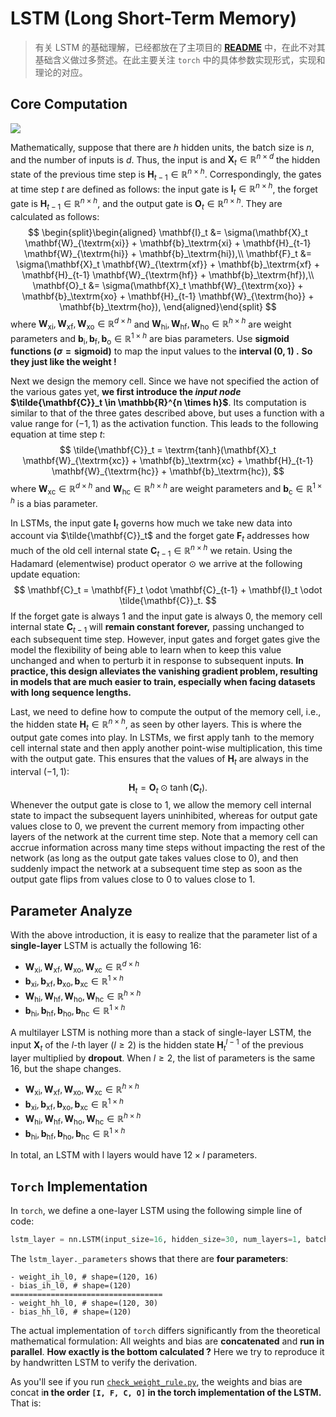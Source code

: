 # LSTM (Long Short-Term Memory)

> 有关 LSTM 的基础理解，已经都放在了主项目的 [**README**](https://github.com/KarryRen/Karry-Studies-AI/blob/main/LiMu/HandsAI/README.md#lstm-long-short-term-memory) 中，在此不对其基础含义做过多赘述。在此主要关注 `torch` 中的具体参数实现形式，实现和理论的对应。



## Core Computation

<img src="https://d2l.ai/_images/lstm-3.svg" style="zoom:100%;" />

Mathematically, suppose that there are $h$ hidden units, the batch size is $n$, and the number of inputs is $d$. Thus, the input is and  $\mathbf{X}_t \in \mathbb{R}^{n \times d}$ the hidden state of the previous time step is $\mathbf{H}_{t-1} \in \mathbb{R}^{n \times h}$. Correspondingly, the gates at time step $t$ are defined as follows: the input gate is $\mathbf{I}_t \in \mathbb{R}^{n \times h}$, the forget gate is $\mathbf{H}_{t-1} \in \mathbb{R}^{n \times h}$, and the output gate is $\mathbf{O}_t \in \mathbb{R}^{n \times h}$. They are calculated as follows:
$$
\begin{split}\begin{aligned}
\mathbf{I}_t &= \sigma(\mathbf{X}_t \mathbf{W}_{\textrm{xi}} + \mathbf{b}_\textrm{xi} + \mathbf{H}_{t-1} \mathbf{W}_{\textrm{hi}} + \mathbf{b}_\textrm{hi}),\\
\mathbf{F}_t &= \sigma(\mathbf{X}_t \mathbf{W}_{\textrm{xf}} + \mathbf{b}_\textrm{xf} + \mathbf{H}_{t-1} \mathbf{W}_{\textrm{hf}} + \mathbf{b}_\textrm{hf}),\\
\mathbf{O}_t &= \sigma(\mathbf{X}_t \mathbf{W}_{\textrm{xo}} + \mathbf{b}_\textrm{xo} + \mathbf{H}_{t-1} \mathbf{W}_{\textrm{ho}} + \mathbf{b}_\textrm{ho}),
\end{aligned}\end{split}
$$
where $\mathbf{W}_{\textrm{xi}}, \mathbf{W}_{\textrm{xf}}, \mathbf{W}_{\textrm{xo}} \in \mathbb{R}^{d \times h}$ and $\mathbf{W}_{\textrm{hi}}, \mathbf{W}_{\textrm{hf}}, \mathbf{W}_{\textrm{ho}} \in \mathbb{R}^{h \times h}$ are weight parameters and $\mathbf{b}_\textrm{i}, \mathbf{b}_\textrm{f}, \mathbf{b}_\textrm{o} \in \mathbb{R}^{1 \times h}$ are bias parameters. Use **sigmoid functions ($\sigma=\textrm{sigmoid}$)** to map the input values to the **interval $(0, 1)$ .** **So they just like the weight !**

Next we design the memory cell. Since we have not specified the action of the various gates yet, **we first introduce the *input node* $\tilde{\mathbf{C}}_t \in \mathbb{R}^{n \times h}$**. Its computation is similar to that of the three gates described above, but uses a function with a value range for $(-1, 1)$ as the activation function. This leads to the following equation at time step $t$:
$$
\tilde{\mathbf{C}}_t = \textrm{tanh}(\mathbf{X}_t \mathbf{W}_{\textrm{xc}} + \mathbf{b}_\textrm{xc} + \mathbf{H}_{t-1} \mathbf{W}_{\textrm{hc}} + \mathbf{b}_\textrm{hc}),
$$
where $\mathbf{W}_{\textrm{xc}} \in \mathbb{R}^{d \times h}$ and $\mathbf{W}_{\textrm{hc}} \in \mathbb{R}^{h \times h}$ are weight parameters and $\mathbf{b}_\textrm{c} \in \mathbb{R}^{1 \times h}$ is a bias parameter.

In LSTMs, the input gate $\mathbf{I}_t$ governs how much we take new data into account via $\tilde{\mathbf{C}}_t$ and the forget gate $\mathbf{F}_t$ addresses how much of the old cell internal state $\mathbf{C}_{t-1} \in \mathbb{R}^{n \times h}$ we retain. Using the Hadamard (elementwise) product operator $\odot$ we arrive at the following update equation:
$$
\mathbf{C}_t = \mathbf{F}_t \odot \mathbf{C}_{t-1} + \mathbf{I}_t \odot \tilde{\mathbf{C}}_t.
$$
If the forget gate is always 1 and the input gate is always 0, the memory cell internal state $\mathbf{C}_{t-1}$ will **remain constant forever,** passing unchanged to each subsequent time step. However, input gates and forget gates give the model the flexibility of being able to learn when to keep this value unchanged and when to perturb it in response to subsequent inputs. **In practice, this design alleviates the vanishing gradient problem, resulting in models that are much easier to train, especially when facing datasets with long sequence lengths.**

Last, we need to define how to compute the output of the memory cell, i.e., the hidden state $\mathbf{H}_t \in \mathbb{R}^{n \times h}$, as seen by other layers. This is where the output gate comes into play. In LSTMs, we first apply $\tanh$ to the memory cell internal state and then apply another point-wise multiplication, this time with the output gate. This ensures that the values of $\mathbf{H}_t$ are always in the interval $(-1, 1)$:
$$
\mathbf{H}_t = \mathbf{O}_t \odot \tanh(\mathbf{C}_t).
$$
Whenever the output gate is close to 1, we allow the memory cell internal state to impact the subsequent layers uninhibited, whereas for output gate values close to 0, we prevent the current memory from impacting other layers of the network at the current time step. Note that a memory cell can accrue information across many time steps without impacting the rest of the network (as long as the output gate takes values close to 0), and then suddenly impact the network at a subsequent time step as soon as the output gate flips from values close to 0 to values close to 1.



## Parameter Analyze

With the above introduction, it is easy to realize that the parameter list of a **single-layer** LSTM is actually the following 16:

- $\mathbf{W}_{\textrm{xi}}, \mathbf{W}_{\textrm{xf}}, \mathbf{W}_{\textrm{xo}}, \mathbf{W}_{\textrm{xc}} \in \mathbb{R}^{d \times h}$
- $\mathbf{b}_\textrm{xi}, \mathbf{b}_\textrm{xf}, \mathbf{b}_\textrm{xo}, \mathbf{b}_\textrm{xc} \in \mathbb{R}^{1 \times h}$
- $\mathbf{W}_{\textrm{hi}}, \mathbf{W}_{\textrm{hf}}, \mathbf{W}_{\textrm{ho}}, \mathbf{W}_{\textrm{hc}} \in \mathbb{R}^{h \times h}$
- $\mathbf{b}_\textrm{hi}, \mathbf{b}_\textrm{hf}, \mathbf{b}_\textrm{ho}, \mathbf{b}_\textrm{hc} \in \mathbb{R}^{1 \times h}$

A multilayer LSTM is nothing more than a stack of single-layer LSTM, the input $\mathbf{X}_t$ of the $l\textrm{-th}$ layer ($l \ge 2$) is the hidden state $\mathbf{H}^{l-1}_t$ of the previous layer multiplied by **dropout**. When $l \ge 2$, the list of parameters is the same 16, but the shape changes.

- $\mathbf{W}_{\textrm{xi}}, \mathbf{W}_{\textrm{xf}}, \mathbf{W}_{\textrm{xo}}, \mathbf{W}_{\textrm{xc}} \in \mathbb{R}^{h \times h}$
- $\mathbf{b}_\textrm{xi}, \mathbf{b}_\textrm{xf}, \mathbf{b}_\textrm{xo}, \mathbf{b}_\textrm{xc} \in \mathbb{R}^{1 \times h}$
- $\mathbf{W}_{\textrm{hi}}, \mathbf{W}_{\textrm{hf}}, \mathbf{W}_{\textrm{ho}}, \mathbf{W}_{\textrm{hc}} \in \mathbb{R}^{h \times h}$
- $\mathbf{b}_\textrm{hi}, \mathbf{b}_\textrm{hf}, \mathbf{b}_\textrm{ho}, \mathbf{b}_\textrm{hc} \in \mathbb{R}^{1 \times h}$

In total, an LSTM with l layers would have $12\times l$ parameters.



## `Torch` Implementation

In `torch`, we define a one-layer LSTM using the following simple line of code:

```python
lstm_layer = nn.LSTM(input_size=16, hidden_size=30, num_layers=1, batch_first=True)
```

The `lstm_layer._parameters` shows that there are **four parameters**:

```
- weight_ih_l0, # shape=(120, 16)
- bias_ih_l0, # shape=(120)
==================================
- weight_hh_l0, # shape=(120, 30)
- bias_hh_l0, # shape=(120)
```

The actual implementation of `torch` differs significantly from the theoretical mathematical formulation: All weights and bias are **concatenated** and **run in parallel**. **How exactly is the bottom calculated ?** Here we try to reproduce it by handwritten LSTM to verify the derivation.

As you'll see if you run [`check_weight_rule.py`](./check_weight_rule.py), the weights and bias are concat i**n the order `[I, F, C, O]` in the torch implementation of the LSTM.** That is:







